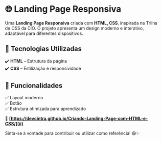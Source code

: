 # 🌐 Landing Page Responsiva  

Uma **Landing Page Responsiva** criada com **HTML, CSS**, inspirada na Trilha de CSS da DIO. O projeto apresenta um design moderno e interativo, adaptável para diferentes dispositivos.  

## 🚀 Tecnologias Utilizadas  
✔️ **HTML** – Estrutura da página  
✔️ **CSS** – Estilização e responsividade  

## 🎯 Funcionalidades  
✅ Layout moderno  
✅ Botão  
✅ Estrutura otimizada para aprendizado  

🔗 **[https://devcintra.github.io/Criando-Landing-Page-com-HTML-e-CSS/](#)**

Sinta-se à vontade para contribuir ou utilizar como referência! 😃✨
